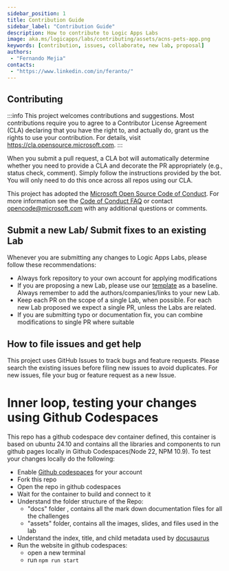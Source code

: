 ```yaml
---
sidebar_position: 1
title: Contribution Guide
sidebar_label: "Contribution Guide"
description: How to contribute to Logic Apps Labs
image: aka.ms/logicapps/labs/contributing/assets/acns-pets-app.png
keywords: [contribution, issues, collaborate, new lab, proposal]
authors:
 - "Fernando Mejia"
contacts:
 - "https://www.linkedin.com/in/feranto/"
---
```



## Contributing

:::info
This project welcomes contributions and suggestions.  Most contributions require you to agree to a
Contributor License Agreement (CLA) declaring that you have the right to, and actually do, grant us
the rights to use your contribution. For details, visit https://cla.opensource.microsoft.com.
:::


When you submit a pull request, a CLA bot will automatically determine whether you need to provide
a CLA and decorate the PR appropriately (e.g., status check, comment). Simply follow the instructions
provided by the bot. You will only need to do this once across all repos using our CLA.

This project has adopted the [Microsoft Open Source Code of Conduct](https://opensource.microsoft.com/codeofconduct/).
For more information see the [Code of Conduct FAQ](https://opensource.microsoft.com/codeofconduct/faq/) or
contact [opencode@microsoft.com](mailto:opencode@microsoft.com) with any additional questions or comments.

## Submit a new Lab/ Submit fixes to an existing Lab

Whenever you are submitting any changes to Logic Apps Labs, please follow these recommendations:

- Always fork repository to your own account for applying modifications
- If you are proposing a new Lab, please use our [template](template.md) as a baseline. Always remember to add the authors/companies/links to your new Lab.
- Keep each PR on the scope of a single Lab, when possible. For each new Lab proposed we expect a single PR, unless the Labs are related.
- If you are submitting typo or documentation fix, you can combine modifications to single PR where suitable


## How to file issues and get help  

This project uses GitHub Issues to track bugs and feature requests. Please search the existing 
issues before filing new issues to avoid duplicates.  For new issues, file your bug or 
feature request as a new Issue.



# Inner loop, testing your changes using Github Codespaces

This repo has a github codespace dev container defined, this container is based on ubuntu 24.10 and contains all the libraries and components to run github pages locally in Github Codespaces(Node 22, NPM 10.9). To test your changes locally do the following:

- Enable [Github codespaces](https://github.com/features/codespaces) for your account
- Fork this repo
- Open the repo in github codespaces
- Wait for the container to build and connect to it
- Understand the folder structure of the Repo:
    - "docs" folder , contains all the mark down documentation files for all the challenges
    - "assets" folder, contains all the images, slides, and files used in the lab
- Understand the index, title, and child metadata used by [docusaurus](https://docusaurus.io/) 
- Run the website in github codespaces:
    - open a new terminal 
    - run ``` npm run start ```